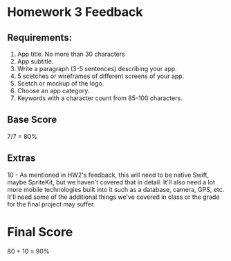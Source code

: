 # Homework 3 Feedback



## Requirements:

1. App title. No more than 30 characters
2. App subtitle.
3. Write a paragraph (3-5 sentences) describing your app.
4. 5 scetches or wireframes of different screens of your app.
5. Scetch or mockup of the logo.
6. Choose an app category.
7. Keywords with a character count from 85-100 characters.



## Base Score

7/7 = 80%



## Extras

10 - As mentioned in HW2's feedback, this will need to be native Swift, maybe SpriteKit, but we haven't covered that in detail. It'll also need a lot more mobile technologies built into it such as a database, camera, GPS, etc. It'll need some of the additional things we've covered in class or the grade for the final project may suffer.



# Final Score

80 + 10 = 90%